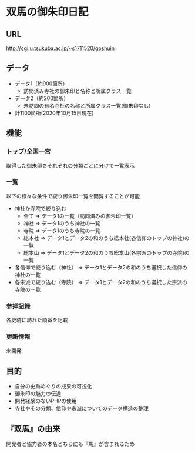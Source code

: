 
# 双馬の御朱印日記

## URL
http://cgi.u.tsukuba.ac.jp/~s1711520/goshuin

## データ
+ データ1（約900箇所）
  + 訪問済み寺社の御朱印と名称と所属クラス一覧　
+ データ2（約200箇所）
  + 未訪問の有名寺社の名称と所属クラス一覧(御朱印なし)　
+ 計1100箇所(2020年10月15日現在)

## 機能

### トップ/全国一宮
取得した御朱印をそれぞれの分類ごとに分けて一覧表示

### 一覧
以下の様々な条件で絞り御朱印一覧を閲覧することが可能
+ 神社か寺院で絞り込む
  + 全て => データ1の一覧（訪問済みの御朱印一覧）
  + 神社 => データ1のうち神社の一覧
  + 寺院 => データ1のうち寺院の一覧
  + 総本社 => データ1とデータ2の和のうち総本社(各信仰のトップの神社)の一覧
  + 総本山 => データ1とデータ2の和のうち総本山(各宗派のトップの寺院)の一覧
+ 各信仰で絞り込む（神社） => データ1とデータ2の和のうち選択した信仰の神社の一覧
+ 各宗派で絞り込む（寺院） => データ1とデータ2の和のうち選択した宗派の寺院の一覧

### 参拝記録
各史跡に訪れた順番を記載

### 更新情報
未開発

## 目的
+ 自分の史跡めぐりの成果の可視化
+ 御朱印の魅力の伝達
+ 開発経験のないPHPの使用
+ 寺社やその分類、信仰や宗派についてのデータ構造の整理

## 『双馬』の由来
開発者と協力者の本名どちらにも『馬』が含まれるため
